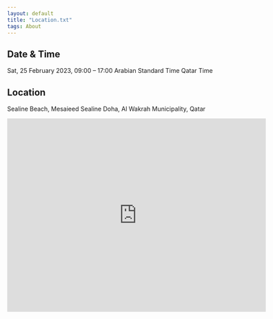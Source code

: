 ```yaml
---
layout: default
title: "Location.txt"
tags: About
---
```


## Date & Time

Sat, 25 February 2023, 09:00 – 17:00 Arabian Standard Time Qatar Time

## Location

Sealine Beach, Mesaieed Sealine Doha, Al Wakrah Municipality, Qatar

<iframe src="https://www.google.com/maps/embed?pb=!1m18!1m12!1m3!1d14481.419729756146!2d51.501073837776055!3d24.85172446565686!2m3!1f0!2f0!3f0!3m2!1i1024!2i768!4f13.1!3m3!1m2!1s0x3e442354001541d1%3A0x4ee44da6b326f43!2sSealine%20Beach%2C%20Mesaieed!5e0!3m2!1sen!2suk!4v1676063657405!5m2!1sen!2suk" width="600" height="450" style="border:0;" allowfullscreen="" loading="lazy" referrerpolicy="no-referrer-when-downgrade"></iframe>